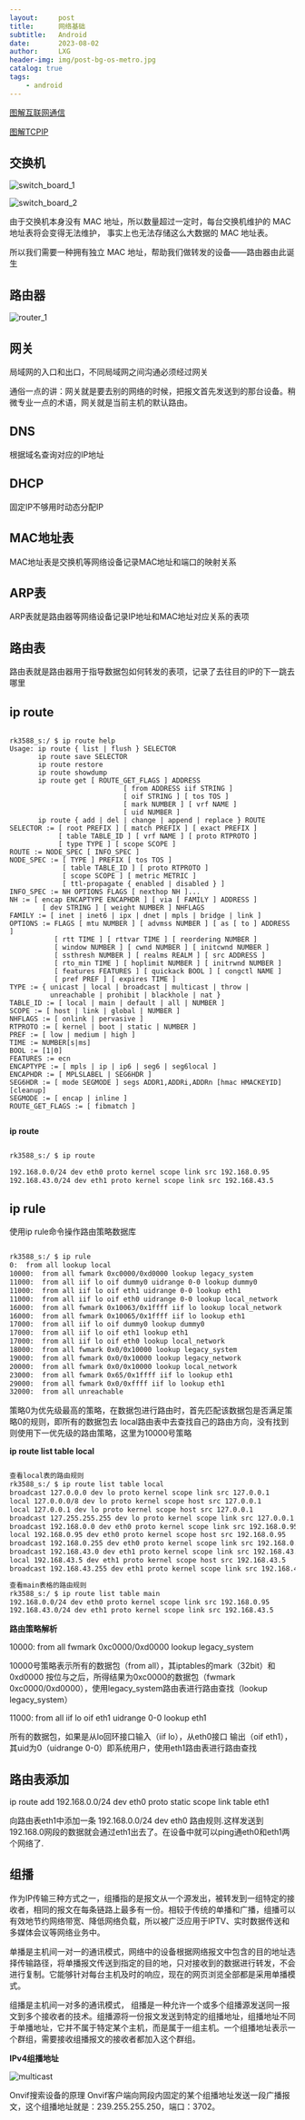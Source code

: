 ```yaml
---
layout:     post
title:      网络基础
subtitle:   Android
date:       2023-08-02
author:     LXG
header-img: img/post-bg-os-metro.jpg
catalog: true
tags:
    - android
---
```


[图解互联网通信](https://zhuanlan.zhihu.com/p/348473362)

[图解TCPIP](https://juejin.cn/post/6884513024137232392)

## 交换机

![switch_board_1](/images/web/switch_board_1.webp)

![switch_board_2](/images/web/switch_board_2.webp)

由于交换机本身没有 MAC 地址，所以数量超过一定时，每台交换机维护的 MAC 地址表将会变得无法维护， 事实上也无法存储这么大数据的 MAC 地址表。

所以我们需要一种拥有独立 MAC 地址，帮助我们做转发的设备——路由器由此诞生

## 路由器

![router_1](/images/web/router_1.webp)

## 网关

局域网的入口和出口，不同局域网之间沟通必须经过网关

通俗一点的讲：网关就是要去别的网络的时候，把报文首先发送到的那台设备。稍微专业一点的术语，网关就是当前主机的默认路由。

## DNS

根据域名查询对应的IP地址

## DHCP

固定IP不够用时动态分配IP


## MAC地址表

MAC地址表是交换机等网络设备记录MAC地址和端口的映射关系

## ARP表

ARP表就是路由器等网络设备记录IP地址和MAC地址对应关系的表项

## 路由表

路由表就是路由器用于指导数据包如何转发的表项，记录了去往目的IP的下一跳去哪里

## ip route

```

rk3588_s:/ $ ip route help
Usage: ip route { list | flush } SELECTOR
       ip route save SELECTOR
       ip route restore
       ip route showdump
       ip route get [ ROUTE_GET_FLAGS ] ADDRESS
                            [ from ADDRESS iif STRING ]
                            [ oif STRING ] [ tos TOS ]
                            [ mark NUMBER ] [ vrf NAME ]
                            [ uid NUMBER ]
       ip route { add | del | change | append | replace } ROUTE
SELECTOR := [ root PREFIX ] [ match PREFIX ] [ exact PREFIX ]
            [ table TABLE_ID ] [ vrf NAME ] [ proto RTPROTO ]
            [ type TYPE ] [ scope SCOPE ]
ROUTE := NODE_SPEC [ INFO_SPEC ]
NODE_SPEC := [ TYPE ] PREFIX [ tos TOS ]
             [ table TABLE_ID ] [ proto RTPROTO ]
             [ scope SCOPE ] [ metric METRIC ]
             [ ttl-propagate { enabled | disabled } ]
INFO_SPEC := NH OPTIONS FLAGS [ nexthop NH ]...
NH := [ encap ENCAPTYPE ENCAPHDR ] [ via [ FAMILY ] ADDRESS ]
	    [ dev STRING ] [ weight NUMBER ] NHFLAGS
FAMILY := [ inet | inet6 | ipx | dnet | mpls | bridge | link ]
OPTIONS := FLAGS [ mtu NUMBER ] [ advmss NUMBER ] [ as [ to ] ADDRESS ]
           [ rtt TIME ] [ rttvar TIME ] [ reordering NUMBER ]
           [ window NUMBER ] [ cwnd NUMBER ] [ initcwnd NUMBER ]
           [ ssthresh NUMBER ] [ realms REALM ] [ src ADDRESS ]
           [ rto_min TIME ] [ hoplimit NUMBER ] [ initrwnd NUMBER ]
           [ features FEATURES ] [ quickack BOOL ] [ congctl NAME ]
           [ pref PREF ] [ expires TIME ]
TYPE := { unicast | local | broadcast | multicast | throw |
          unreachable | prohibit | blackhole | nat }
TABLE_ID := [ local | main | default | all | NUMBER ]
SCOPE := [ host | link | global | NUMBER ]
NHFLAGS := [ onlink | pervasive ]
RTPROTO := [ kernel | boot | static | NUMBER ]
PREF := [ low | medium | high ]
TIME := NUMBER[s|ms]
BOOL := [1|0]
FEATURES := ecn
ENCAPTYPE := [ mpls | ip | ip6 | seg6 | seg6local ]
ENCAPHDR := [ MPLSLABEL | SEG6HDR ]
SEG6HDR := [ mode SEGMODE ] segs ADDR1,ADDRi,ADDRn [hmac HMACKEYID] [cleanup]
SEGMODE := [ encap | inline ]
ROUTE_GET_FLAGS := [ fibmatch ]


```

**ip route**

```txt

rk3588_s:/ $ ip route

192.168.0.0/24 dev eth0 proto kernel scope link src 192.168.0.95 
192.168.43.0/24 dev eth1 proto kernel scope link src 192.168.43.5

```

## ip rule

使用ip rule命令操作路由策略数据库

```txt

rk3588_s:/ $ ip rule
0:	from all lookup local 
10000:	from all fwmark 0xc0000/0xd0000 lookup legacy_system 
11000:	from all iif lo oif dummy0 uidrange 0-0 lookup dummy0 
11000:	from all iif lo oif eth1 uidrange 0-0 lookup eth1 
11000:	from all iif lo oif eth0 uidrange 0-0 lookup local_network 
16000:	from all fwmark 0x10063/0x1ffff iif lo lookup local_network 
16000:	from all fwmark 0x10065/0x1ffff iif lo lookup eth1 
17000:	from all iif lo oif dummy0 lookup dummy0 
17000:	from all iif lo oif eth1 lookup eth1 
17000:	from all iif lo oif eth0 lookup local_network 
18000:	from all fwmark 0x0/0x10000 lookup legacy_system 
19000:	from all fwmark 0x0/0x10000 lookup legacy_network 
20000:	from all fwmark 0x0/0x10000 lookup local_network 
23000:	from all fwmark 0x65/0x1ffff iif lo lookup eth1 
29000:	from all fwmark 0x0/0xffff iif lo lookup eth1 
32000:	from all unreachable

```

策略0为优先级最高的策略，在数据包进行路由时，首先匹配该数据包是否满足策略0的规则，即所有的数据包去 local路由表中去查找自己的路由方向，没有找到则使用下一优先级的路由策略，这里为10000号策略

**ip route list table local**

```txt

查看local表的路由规则
rk3588_s:/ $ ip route list table local
broadcast 127.0.0.0 dev lo proto kernel scope link src 127.0.0.1 
local 127.0.0.0/8 dev lo proto kernel scope host src 127.0.0.1 
local 127.0.0.1 dev lo proto kernel scope host src 127.0.0.1 
broadcast 127.255.255.255 dev lo proto kernel scope link src 127.0.0.1 
broadcast 192.168.0.0 dev eth0 proto kernel scope link src 192.168.0.95 
local 192.168.0.95 dev eth0 proto kernel scope host src 192.168.0.95 
broadcast 192.168.0.255 dev eth0 proto kernel scope link src 192.168.0.95 
broadcast 192.168.43.0 dev eth1 proto kernel scope link src 192.168.43.5 
local 192.168.43.5 dev eth1 proto kernel scope host src 192.168.43.5 
broadcast 192.168.43.255 dev eth1 proto kernel scope link src 192.168.43.5

查看main表格的路由规则
rk3588_s:/ $ ip route list table main
192.168.0.0/24 dev eth0 proto kernel scope link src 192.168.0.95 
192.168.43.0/24 dev eth1 proto kernel scope link src 192.168.43.5

```

**路由策略解析**

10000:	from all fwmark 0xc0000/0xd0000 lookup legacy_system

10000号策略表示所有的数据包（from all），其iptables的mark（32bit）和 0xd0000 按位与之后，所得结果为0xc0000的数据包（fwmark 0xc0000/0xd0000），使用legacy_system路由表进行路由查找（lookup legacy_system）

11000:	from all iif lo oif eth1 uidrange 0-0 lookup eth1 

所有的数据包，如果是从lo回环接口输入（iif lo），从eth0接口 输出（oif eth1），其uid为0（uidrange 0-0）即系统用户，使用eth1路由表进行路由查找

## 路由表添加

ip route add 192.168.0.0/24 dev eth0 proto static scope link table eth1

向路由表eth1中添加一条 192.168.0.0/24 dev eth0 路由规则.这样发送到192.168.0网段的数据就会通过eth1出去了。在设备中就可以ping通eth0和eth1两个网络了.

## 组播

作为IP传输三种方式之一，组播指的是报文从一个源发出，被转发到一组特定的接收者，相同的报文在每条链路上最多有一份。相较于传统的单播和广播，组播可以有效地节约网络带宽、降低网络负载，所以被广泛应用于IPTV、实时数据传送和多媒体会议等网络业务中。

单播是主机间一对一的通讯模式，网络中的设备根据网络报文中包含的目的地址选择传输路径，将单播报文传送到指定的目的地，只对接收到的数据进行转发，不会进行复制。它能够针对每台主机及时的响应，现在的网页浏览全部都是采用单播模式。

组播是主机间一对多的通讯模式， 组播是一种允许一个或多个组播源发送同一报文到多个接收者的技术。组播源将一份报文发送到特定的组播地址，组播地址不同于单播地址，它并不属于特定某个主机，而是属于一组主机。一个组播地址表示一个群组，需要接收组播报文的接收者都加入这个群组。

**IPv4组播地址**

![multicast](/images/web/multicast.png)

Onvif搜索设备的原理 Onvif客户端向网段内固定的某个组播地址发送一段广播报文，这个组播地址就是：239.255.255.250，端口：3702。







































